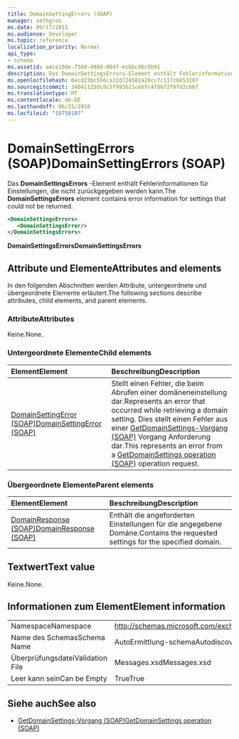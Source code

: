 ```yaml
---
title: DomainSettingErrors (SOAP)
manager: sethgros
ms.date: 09/17/2015
ms.audience: Developer
ms.topic: reference
localization_priority: Normal
api_type:
- schema
ms.assetid: a4ce19de-f560-4984-8047-ecbbc86c9b91
description: Das DomainSettingsErrors-Element enthält Fehlerinformationen für Einstellungen, die nicht zurückgegeben werden kann.
ms.openlocfilehash: 6ecd23bc556ca32d724581a28cc7c117c6853207
ms.sourcegitcommit: 34041125dc8c5f993b21cebfc4f8b72f0fd2cb6f
ms.translationtype: MT
ms.contentlocale: de-DE
ms.lasthandoff: 06/25/2018
ms.locfileid: "19758107"
---
```

# <a name="domainsettingerrors-soap"></a><span data-ttu-id="642f3-103">DomainSettingErrors (SOAP)</span><span class="sxs-lookup"><span data-stu-id="642f3-103">DomainSettingErrors (SOAP)</span></span>

<span data-ttu-id="642f3-104">Das **DomainSettingsErrors** -Element enthält Fehlerinformationen für Einstellungen, die nicht zurückgegeben werden kann.</span><span class="sxs-lookup"><span data-stu-id="642f3-104">The **DomainSettingsErrors** element contains error information for settings that could not be returned.</span></span> 
  
```XML
<DomainSettingsErrors>
   <DomainSettingsError/>
</DomainSettingsErrors>
```

 <span data-ttu-id="642f3-105">**DomainSettingsErrors**</span><span class="sxs-lookup"><span data-stu-id="642f3-105">**DomainSettingsErrors**</span></span>
## <a name="attributes-and-elements"></a><span data-ttu-id="642f3-106">Attribute und Elemente</span><span class="sxs-lookup"><span data-stu-id="642f3-106">Attributes and elements</span></span>

<span data-ttu-id="642f3-107">In den folgenden Abschnitten werden Attribute, untergeordnete und übergeordnete Elemente erläutert.</span><span class="sxs-lookup"><span data-stu-id="642f3-107">The following sections describe attributes, child elements, and parent elements.</span></span>
  
### <a name="attributes"></a><span data-ttu-id="642f3-108">Attribute</span><span class="sxs-lookup"><span data-stu-id="642f3-108">Attributes</span></span>

<span data-ttu-id="642f3-109">Keine.</span><span class="sxs-lookup"><span data-stu-id="642f3-109">None.</span></span>
  
### <a name="child-elements"></a><span data-ttu-id="642f3-110">Untergeordnete Elemente</span><span class="sxs-lookup"><span data-stu-id="642f3-110">Child elements</span></span>

|<span data-ttu-id="642f3-111">**Element**</span><span class="sxs-lookup"><span data-stu-id="642f3-111">**Element**</span></span>|<span data-ttu-id="642f3-112">**Beschreibung**</span><span class="sxs-lookup"><span data-stu-id="642f3-112">**Description**</span></span>|
|:-----|:-----|
|[<span data-ttu-id="642f3-113">DomainSettingError (SOAP)</span><span class="sxs-lookup"><span data-stu-id="642f3-113">DomainSettingError (SOAP)</span></span>](domainsettingerror-soap.md) <br/> |<span data-ttu-id="642f3-114">Stellt einen Fehler, die beim Abrufen einer domäneneinstellung dar.</span><span class="sxs-lookup"><span data-stu-id="642f3-114">Represents an error that occurred while retrieving a domain setting.</span></span> <span data-ttu-id="642f3-115">Dies stellt einen Fehler aus einer [GetDomainSettings-Vorgang (SOAP)](getdomainsettings-operation-soap.md) Vorgang Anforderung dar.</span><span class="sxs-lookup"><span data-stu-id="642f3-115">This represents an error from a [GetDomainSettings operation (SOAP)](getdomainsettings-operation-soap.md) operation request.</span></span>  <br/> |
   
### <a name="parent-elements"></a><span data-ttu-id="642f3-116">Übergeordnete Elemente</span><span class="sxs-lookup"><span data-stu-id="642f3-116">Parent elements</span></span>

|<span data-ttu-id="642f3-117">**Element**</span><span class="sxs-lookup"><span data-stu-id="642f3-117">**Element**</span></span>|<span data-ttu-id="642f3-118">**Beschreibung**</span><span class="sxs-lookup"><span data-stu-id="642f3-118">**Description**</span></span>|
|:-----|:-----|
|[<span data-ttu-id="642f3-119">DomainResponse (SOAP)</span><span class="sxs-lookup"><span data-stu-id="642f3-119">DomainResponse (SOAP)</span></span>](domainresponse-soap.md) <br/> |<span data-ttu-id="642f3-120">Enthält die angeforderten Einstellungen für die angegebene Domäne.</span><span class="sxs-lookup"><span data-stu-id="642f3-120">Contains the requested settings for the specified domain.</span></span>  <br/> |
   
## <a name="text-value"></a><span data-ttu-id="642f3-121">Textwert</span><span class="sxs-lookup"><span data-stu-id="642f3-121">Text value</span></span>

<span data-ttu-id="642f3-122">Keine.</span><span class="sxs-lookup"><span data-stu-id="642f3-122">None.</span></span>
  
## <a name="element-information"></a><span data-ttu-id="642f3-123">Informationen zum Element</span><span class="sxs-lookup"><span data-stu-id="642f3-123">Element information</span></span>

|||
|:-----|:-----|
|<span data-ttu-id="642f3-124">Namespace</span><span class="sxs-lookup"><span data-stu-id="642f3-124">Namespace</span></span>  <br/> |http://schemas.microsoft.com/exchange/2010/Autodiscover  <br/> |
|<span data-ttu-id="642f3-125">Name des Schemas</span><span class="sxs-lookup"><span data-stu-id="642f3-125">Schema Name</span></span>  <br/> |<span data-ttu-id="642f3-126">AutoErmittlung-schema</span><span class="sxs-lookup"><span data-stu-id="642f3-126">Autodiscover schema</span></span>  <br/> |
|<span data-ttu-id="642f3-127">Überprüfungsdatei</span><span class="sxs-lookup"><span data-stu-id="642f3-127">Validation File</span></span>  <br/> |<span data-ttu-id="642f3-128">Messages.xsd</span><span class="sxs-lookup"><span data-stu-id="642f3-128">Messages.xsd</span></span>  <br/> |
|<span data-ttu-id="642f3-129">Leer kann sein</span><span class="sxs-lookup"><span data-stu-id="642f3-129">Can be Empty</span></span>  <br/> |<span data-ttu-id="642f3-130">True</span><span class="sxs-lookup"><span data-stu-id="642f3-130">True</span></span>  <br/> |
   
## <a name="see-also"></a><span data-ttu-id="642f3-131">Siehe auch</span><span class="sxs-lookup"><span data-stu-id="642f3-131">See also</span></span>

- [<span data-ttu-id="642f3-132">GetDomainSettings-Vorgang (SOAP)</span><span class="sxs-lookup"><span data-stu-id="642f3-132">GetDomainSettings operation (SOAP)</span></span>](getdomainsettings-operation-soap.md)


